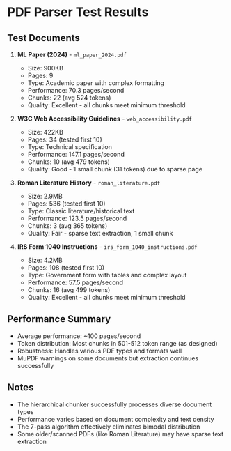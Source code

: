 # PDF Parser Test Results

## Test Documents

1. **ML Paper (2024)** - `ml_paper_2024.pdf`
   - Size: 900KB
   - Pages: 9
   - Type: Academic paper with complex formatting
   - Performance: 70.3 pages/second
   - Chunks: 22 (avg 524 tokens)
   - Quality: Excellent - all chunks meet minimum threshold

2. **W3C Web Accessibility Guidelines** - `web_accessibility.pdf`
   - Size: 422KB
   - Pages: 34 (tested first 10)
   - Type: Technical specification
   - Performance: 147.1 pages/second
   - Chunks: 10 (avg 479 tokens)
   - Quality: Good - 1 small chunk (31 tokens) due to sparse page

3. **Roman Literature History** - `roman_literature.pdf`
   - Size: 2.9MB
   - Pages: 536 (tested first 10)
   - Type: Classic literature/historical text
   - Performance: 123.5 pages/second
   - Chunks: 3 (avg 365 tokens)
   - Quality: Fair - sparse text extraction, 1 small chunk

4. **IRS Form 1040 Instructions** - `irs_form_1040_instructions.pdf`
   - Size: 4.2MB
   - Pages: 108 (tested first 10)
   - Type: Government form with tables and complex layout
   - Performance: 57.5 pages/second
   - Chunks: 16 (avg 499 tokens)
   - Quality: Excellent - all chunks meet minimum threshold

## Performance Summary
- Average performance: ~100 pages/second
- Token distribution: Most chunks in 501-512 token range (as designed)
- Robustness: Handles various PDF types and formats well
- MuPDF warnings on some documents but extraction continues successfully

## Notes
- The hierarchical chunker successfully processes diverse document types
- Performance varies based on document complexity and text density
- The 7-pass algorithm effectively eliminates bimodal distribution
- Some older/scanned PDFs (like Roman Literature) may have sparse text extraction

